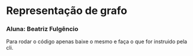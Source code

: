 # Representação de grafo 

### Aluna: Beatriz Fulgêncio

Para rodar o código apenas baixe o mesmo e faça o que for instruido pela cli.